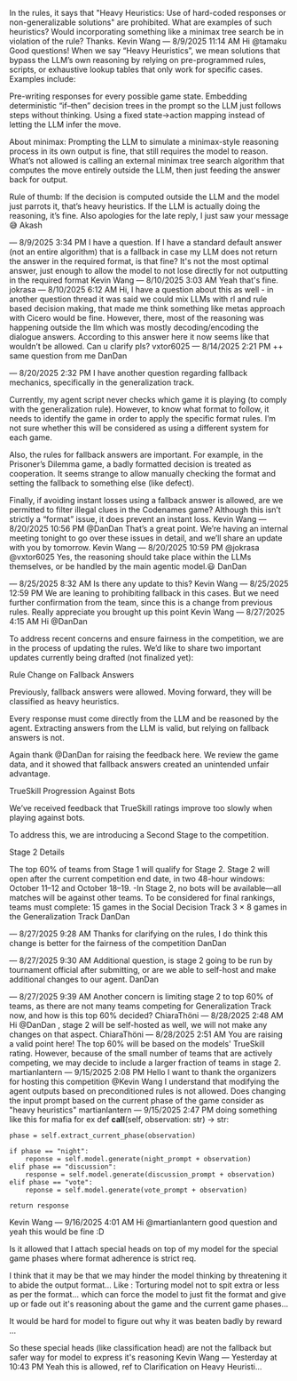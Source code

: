 In the rules, it says that "Heavy Heuristics: Use of hard-coded responses or non-generalizable solutions" are prohibited. What are examples of such heuristics? Would incorporating something like a minimax tree search be in violation of the rule? Thanks.
Kevin Wang — 8/9/2025 11:14 AM
Hi @tamaku Good questions! 
When we say “Heavy Heuristics”, we mean solutions that bypass the LLM’s own reasoning by relying on pre-programmed rules, scripts, or exhaustive lookup tables that only work for specific cases. Examples include:

Pre-writing responses for every possible game state.
Embedding deterministic “if–then” decision trees in the prompt so the LLM just follows steps without thinking.
Using a fixed state→action mapping instead of letting the LLM infer the move.

About minimax:
Prompting the LLM to simulate a minimax-style reasoning process in its own output is fine, that still requires the model to reason.
What’s not allowed is calling an external minimax tree search algorithm that computes the move entirely outside the LLM, then just feeding the answer back for output.

Rule of thumb: If the decision is computed outside the LLM and the model just parrots it, that’s heavy heuristics. If the LLM is actually doing the reasoning, it’s fine.
Also apologies for the late reply, I just saw your message😅
Akash

 — 8/9/2025 3:34 PM
I have a question.
If I have a standard default answer (not an entire algorithm) that is a fallback in case my LLM does not return the answer in the required format, is that fine?
It's not the most optimal answer, just enough to allow the model to not lose directly for not outputting in the required format
Kevin Wang — 8/10/2025 3:03 AM
Yeah that's fine.
jokrasa — 8/10/2025 6:12 AM
Hi, I have a question about this as well - in another question thread it was said we could mix LLMs with rl and rule based decision making, that made me think something like metas approach with Cicero would be fine. However, there, most of the reasoning was happening outside the llm which was mostly decoding/encoding the dialogue answers.  According  to this answer here it now seems like that wouldn’t be allowed. Can u clarify pls?
vxtor6025 — 8/14/2025 2:21 PM
++ same question from me
DanDan

 — 8/20/2025 2:32 PM
I have another question regarding fallback mechanics, specifically in the generalization track.

Currently, my agent script never checks which game it is playing (to comply with the generalization rule). However, to know what format to follow, it needs to identify the game in order to apply the specific format rules. I’m not sure whether this will be considered as using a different system for each game.

Also, the rules for fallback answers are important. For example, in the Prisoner’s Dilemma game, a badly formatted decision is treated as cooperation. It seems strange to allow manually checking the format and setting the fallback to something else (like defect).

Finally, if avoiding instant losses using a fallback answer is allowed, are we permitted to filter illegal clues in the Codenames game? Although this isn’t strictly a “format” issue, it does prevent an instant loss.
Kevin Wang — 8/20/2025 10:56 PM
@DanDan That’s a great point. We’re having an internal meeting tonight to go over these issues in detail, and we’ll share an update with you by tomorrow.
Kevin Wang — 8/20/2025 10:59 PM
@jokrasa @vxtor6025 Yes, the reasoning should take place within the LLMs themselves, or be handled by the main agentic model.😃
DanDan

 — 8/25/2025 8:32 AM
Is there any update to this?
Kevin Wang — 8/25/2025 12:59 PM
We are leaning to prohibiting fallback in this cases. But we need further confirmation from the team, since this is a change from previous rules. Really appreciate you brought up this point
Kevin Wang — 8/27/2025 4:15 AM
Hi @DanDan 

To address recent concerns and ensure fairness in the competition, we are in the process of updating the rules. We’d like to share two important updates currently being drafted (not finalized yet):

Rule Change on Fallback Answers

Previously, fallback answers were allowed. Moving forward, they will be classified as heavy heuristics.

Every response must come directly from the LLM and be reasoned by the agent. Extracting answers from the LLM is valid, but relying on fallback answers is not.

Again thank @DanDan  for raising the feedback here. We review the game data, and it showed that fallback answers created an unintended unfair advantage.

TrueSkill Progression Against Bots

We’ve received feedback that TrueSkill ratings improve too slowly when playing against bots.

To address this, we are introducing a Second Stage to the competition.

Stage 2 Details

The top 60% of teams from Stage 1 will qualify for Stage 2.
Stage 2 will open after the current competition end date,  in two 48-hour windows: October 11–12 and October 18–19.
-In Stage 2, no bots will be available—all matches will be against other teams.
To be considered for final rankings, teams must complete:
15 games in the Social Decision Track
3 × 8 games in the Generalization Track
DanDan

 — 8/27/2025 9:28 AM
Thanks for clarifying on the rules, I do think this change is better for the fairness of the competition
DanDan

 — 8/27/2025 9:30 AM
Additional question, is stage 2 going to be run by tournament official after submitting, or are we able to self-host and make additional changes to our agent. 
DanDan

 — 8/27/2025 9:39 AM
Another concern is limiting stage 2 to top 60% of teams, as there are not many teams competing for Generalization Track now, and how is this top 60% decided? 
ChiaraThöni — 8/28/2025 2:48 AM
Hi @DanDan , stage 2 will be self-hosted as well, we will not make any changes on that aspect.
ChiaraThöni — 8/28/2025 2:51 AM
You are raising a valid point here! The top 60% will be based on the models' TrueSkill rating. However, because of the small number of teams that are actively competing, we may decide to include a larger fraction of teams in stage 2.
martianlantern — 9/15/2025 2:08 PM
Hello I want to thank the organizers for hosting this competition
@Kevin Wang I understand that modifying the agent outputs based on preconditioned rules is not allowed. Does changing the input prompt based on the current phase of the game consider as "heavy heuristics" 
martianlantern — 9/15/2025 2:47 PM
doing something like this for mafia for ex
def __call__(self, observation: str) -> str:

    phase = self.extract_current_phase(observation)

    if phase == "night":
        reponse = self.model.generate(night_prompt + observation)
    elif phase == "discussion":
        response = self.model.generate(discussion_prompt + observation)
    elif phase == "vote":
        reponse = self.model.generate(vote_prompt + observation)
        
    return response
 
Kevin Wang — 9/16/2025 4:01 AM
Hi @martianlantern  good question and yeah this would be fine :D


Is it allowed that I attach special heads on top of my model for the special game phases where format adherence is strict req.

I think that it may be that we may hinder the model thinking by threatening it to abide the output format... Like : Torturing model not to spit extra or less as per the format... which can force the model to just fit the format and give up or fade out  it's reasoning about the game and the current game phases...

It would be hard for model to figure out why it was beaten badly by reward ...

So these special heads (like classification head) are not the fallback but safer way for model to express it's reasoning 
Kevin Wang — Yesterday at 10:43 PM
Yeah this is allowed, ref to ⁠Clarification on Heavy Heuristi…
